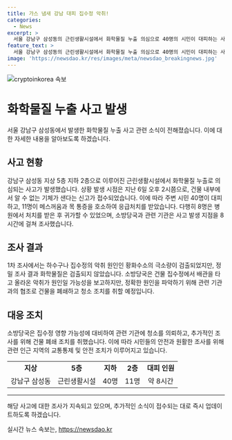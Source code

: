 ```yaml
---
title: 가스 냄새 강남 대피 집수정 악취!
categories:
  - News
excerpt: >
  서울 강남구 삼성동의 근린생활시설에서 화학물질 누출 의심으로 40명의 시민이 대피하는 사태가 발생했다. 건물 내부에서 알 수 없는 기체가 새는 것으로 의심돼 신고가 접수되었고, 11명이 응급처치를 받았다. 소방당국은 화학물질 누출 여부를 조사했으나 정밀 조사 결과 화학물질은 검출되지 않았다. 건물 폐쇄 조치를 취하고 정확한 원인을 파악하기 위해 조사를 진행 중이다. 8일까지 건물을 폐쇄하여 유관 기관에 청소하도록 조치될 예정이다.
feature_text: >
  서울 강남구 삼성동의 근린생활시설에서 화학물질 누출 의심으로 40명의 시민이 대피하는 사태가 발생했다. 건물 내부에서 알 수 없는 기체가 새는 것으로 의심돼 신고가 접수되었고, 11명이 응급처치를 받았다. 소방당국은 화학물질 누출 여부를 조사했으나 정밀 조사 결과 화학물질은 검출되지 않았다. 건물 폐쇄 조치를 취하고 정확한 원인을 파악하기 위해 조사를 진행 중이다. 8일까지 건물을 폐쇄하여 유관 기관에 청소하도록 조치될 예정이다.
image: 'https://newsdao.kr/res/images/meta/newsdao_breakingnews.jpg'
---
```


<p><img src="https://newsdao.kr/res/images/meta/newsdao_breakingnews.jpg" alt="cryptoinkorea 속보" /></p>

<h1>화학물질 누출 사고 발생</h1>

<p data-ke-size="size16">서울 강남구 삼성동에서 발생한 화학물질 누출 사고 관련 소식이 전해졌습니다. 이에 대한 자세한 내용을 알아보도록 하겠습니다.</p>

<h2 data-ke-size="size26">사고 현황</h2>

<p data-ke-size="size16">강남구 삼성동 지상 5층 지하 2층으로 이루어진 근린생활시설에서 화학물질 누출로 의심되는 사고가 발생했습니다. 상황 발생 시점은 지난 6일 오후 2시쯤으로, 건물 내부에서 알 수 없는 기체가 샌다는 신고가 접수되었습니다. 이에 따라 주변 시민 40명이 대피하고, 11명이 메스꺼움과 목 통증을 호소하여 응급처치를 받았습니다. 다행히 8명은 병원에서 처치를 받은 후 귀가할 수 있었으며, 소방당국과 관련 기관은 사고 발생 지점을 8시간에 걸쳐 조사했습니다.</p>

<h2 data-ke-size="size26">조사 결과</h2>

<p data-ke-size="size16">1차 조사에서는 하수구나 집수정의 악취 원인인 황화수소의 극소량이 검출되었지만, 정밀 조사 결과 화학물질은 검출되지 않았습니다. 소방당국은 건물 집수정에서 배관을 타고 올라온 악취가 원인일 가능성을 보고하지만, 정확한 원인을 파악하기 위해 관련 기관과의 협조로 건물을 폐쇄하고 청소 조치를 취할 예정입니다.</p>

<h2 data-ke-size="size26">대응 조치</h2>

<p data-ke-size="size16">소방당국은 집수정 영향 가능성에 대비하여 관련 기관에 청소를 의뢰하고, 추가적인 조사를 위해 건물 폐쇄 조치를 취했습니다. 이에 따라 시민들의 안전과 원활한 조사를 위해 관련 인근 지역의 교통통제 및 안전 조치가 이루어지고 있습니다.</p>

<table>
    <tr>
        <td style="text-align: center; height: 17px;"><b>지상</b></td>
        <td style="text-align: center; height: 17px;"><b>5층</b></td>
        <td style="text-align: center; height: 17px;"><b>지하</b></td>
        <td style="text-align: center; height: 17px;"><b>2층</b></td>
        <td style="text-align: center; height: 17px;"><b>대피 인원</b></td>
    </tr>
    <tr>
        <td style="text-align: center;">강남구 삼성동</td>
        <td style="text-align: center;">근린생활시설</td>
        <td style="text-align: center;">40명</td>
        <td style="text-align: center;">11명</td>
        <td style="text-align: center;">약 8시간</td>
    </tr>
</table>

<hr>

<p data-ke-size="size16">해당 사고에 대한 조사가 지속되고 있으며, 추가적인 소식이 접수되는 대로 즉시 업데이트하도록 하겠습니다.</p>
실시간 뉴스 속보는, <a href="https://newsdao.kr" rel="dofollow">https://newsdao.kr</a>


